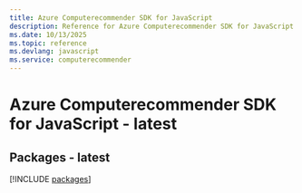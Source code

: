 ```yaml
---
title: Azure Computerecommender SDK for JavaScript
description: Reference for Azure Computerecommender SDK for JavaScript
ms.date: 10/13/2025
ms.topic: reference
ms.devlang: javascript
ms.service: computerecommender
---
```

# Azure Computerecommender SDK for JavaScript - latest
## Packages - latest
[!INCLUDE [packages](computerecommender-index.md)]